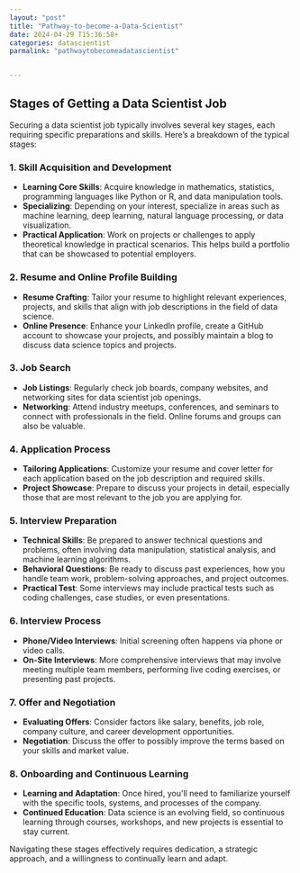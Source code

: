 ```yaml
---
layout: "post"
title: "Pathway-to-become-a-Data-Scientist"
date: 2024-04-29 T15:36:58+
categories: datascientist
parmalink: "pathwaytobecomeadatascientist"


---
```


## Stages of Getting a Data Scientist Job

Securing a data scientist job typically involves several key stages, each requiring specific preparations and skills. Here’s a breakdown of the typical stages:

### 1. Skill Acquisition and Development
- **Learning Core Skills**: Acquire knowledge in mathematics, statistics, programming languages like Python or R, and data manipulation tools.
- **Specializing**: Depending on your interest, specialize in areas such as machine learning, deep learning, natural language processing, or data visualization.
- **Practical Application**: Work on projects or challenges to apply theoretical knowledge in practical scenarios. This helps build a portfolio that can be showcased to potential employers.

### 2. Resume and Online Profile Building
- **Resume Crafting**: Tailor your resume to highlight relevant experiences, projects, and skills that align with job descriptions in the field of data science.
- **Online Presence**: Enhance your LinkedIn profile, create a GitHub account to showcase your projects, and possibly maintain a blog to discuss data science topics and projects.

### 3. Job Search
- **Job Listings**: Regularly check job boards, company websites, and networking sites for data scientist job openings.
- **Networking**: Attend industry meetups, conferences, and seminars to connect with professionals in the field. Online forums and groups can also be valuable.

### 4. Application Process
- **Tailoring Applications**: Customize your resume and cover letter for each application based on the job description and required skills.
- **Project Showcase**: Prepare to discuss your projects in detail, especially those that are most relevant to the job you are applying for.

### 5. Interview Preparation
- **Technical Skills**: Be prepared to answer technical questions and problems, often involving data manipulation, statistical analysis, and machine learning algorithms.
- **Behavioral Questions**: Be ready to discuss past experiences, how you handle team work, problem-solving approaches, and project outcomes.
- **Practical Test**: Some interviews may include practical tests such as coding challenges, case studies, or even presentations.

### 6. Interview Process
- **Phone/Video Interviews**: Initial screening often happens via phone or video calls.
- **On-Site Interviews**: More comprehensive interviews that may involve meeting multiple team members, performing live coding exercises, or presenting past projects.

### 7. Offer and Negotiation
- **Evaluating Offers**: Consider factors like salary, benefits, job role, company culture, and career development opportunities.
- **Negotiation**: Discuss the offer to possibly improve the terms based on your skills and market value.

### 8. Onboarding and Continuous Learning
- **Learning and Adaptation**: Once hired, you'll need to familiarize yourself with the specific tools, systems, and processes of the company.
- **Continued Education**: Data science is an evolving field, so continuous learning through courses, workshops, and new projects is essential to stay current.

Navigating these stages effectively requires dedication, a strategic approach, and a willingness to continually learn and adapt.
